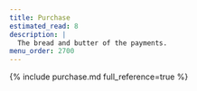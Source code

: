 ```yaml
---
title: Purchase
estimated_read: 8
description: |
  The bread and butter of the payments.
menu_order: 2700
---
```


{% include purchase.md full_reference=true %}
